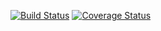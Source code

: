 [![Build Status](https://travis-ci.org/tomcool420/SimulatorSWTOR.svg?branch=master)](https://travis-ci.org/tomcool420/SimulatorSWTOR)
[![Coverage Status](https://coveralls.io/repos/github/tomcool420/SimulatorSWTOR/badge.svg?branch=master)](https://coveralls.io/github/tomcool420/SimulatorSWTOR?branch=master)
